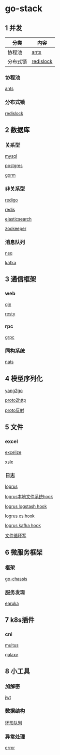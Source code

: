 # go-stack

## 1 并发
| 分类 | 内容 |
| ---- | --- |
| 协程池   | [ants](https://github.com/panjf2000/ants)     |
| 分布式锁 | [redislock](https://github.com/bsm/redislock) |

### 协程池

[ants](https://github.com/panjf2000/ants)

### 分布式锁
[redislock](https://github.com/bsm/redislock)

## 2 数据库
### 关系型
[mysql](https://github.com/go-sql-driver/mysql)

[postgres](https://github.com/lib/pq)

[gorm](https://github.com/go-gorm/gorm)

### 非关系型
[redigo](https://github.com/gomodule/redigo)

[redis](https://github.com/go-redis/redis)

[elasticsearch](https://github.com/elastic/go-elasticsearch)

[zookeeper](https://github.com/samuel/go-zookeeper)

### 消息队列
[nsq](https://github.com/nsqio)

[kafka](https://github.com/Shopify/sarama)

## 3 通信框架
### web
[gin](https://github.com/gin-gonic/gin)

[resty](https://github.com/go-resty/resty)

### rpc
[grpc](https://github.com/grpc)

### 同构系统
[nats](https://github.com/nats-io)

## 4 模型序列化
[yang2go](https://github.com/openconfig/ygot)

[proto2http](https://github.com/nametake/protoc-gen-gohttp)

[proto反射](https://github.com/jhump/protoreflect)

## 5 文件
### excel
[excelize](https://github.com/360EntSecGroup-Skylar/excelize)

[xslx](https://github.com/tealeg/xlsx)

### 日志
[logrus](https://github.com/sirupsen/logrus)

[logrus本地文件系统hook](https://github.com/rifflock/lfshook)

[logrus logstash hook](https://github.com/bshuster-repo/logrus-logstash-hook)

[logrus es hook](https://github.com/sohlich/elogrus)

[logrus kafka hook](https://github.com/mailgun/logrus-hooks)

[文件循环写](https://github.com/lestrrat-go/file-rotatelogs)

## 6 微服务框架
### 框架
[go-chassis](https://github.com/go-chassis)

### 服务发现
[earuka](https://github.com/ArthurHlt/go-eureka-client)

## 7 k8s插件
### cni
[multus](https://github.com/k8snetworkplumbingwg/multus-cni)

[galaxy](https://github.com/tkestack/galaxy)

## 8 小工具
### 加解密
[jwt](https://github.com/dgrijalva/jwt-go)

### 数据结构
[环形队列](https://github.com/eapache/queue)

### 异常处理
[error](https://github.com/pkg/errors)

